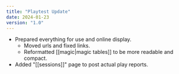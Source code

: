 ```yaml
---
title: "Playtest Update"
date: 2024-01-23
version: "1.0"
---
```

- Prepared everything for use and online display.
  - Moved urls and fixed links.
  - Reformatted [[magic|magic tables]] to be more readable and compact.
- Added "[[sessions]]" page to post actual play reports.

